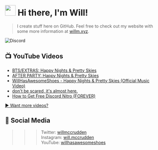 # <img src="https://media.giphy.com/media/hvRJCLFzcasrR4ia7z/giphy.gif" width="35px"> Hi there, I'm Will!
> I create stuff here on GitHub. Feel free to check out my website with some more information at [willm.xyz](https://willm.xyz).

![Discord](https://img.shields.io/discord/339188357253038092?color=7289DA&logo=discord&style=for-the-badge)

## 📺 YouTube Videos
<!-- YOUTUBE:START -->
- [BTS/EXTRAS: Happy Nights & Pretty Skies](https://www.youtube.com/watch?v=iPNHLWgIafc)
- [AFTER PARTY: Happy Nights & Pretty Skies](https://www.youtube.com/watch?v=RSCXppZN3LU)
- [WillHasAwesomeShoes - Happy Nights & Pretty Skies (Official Music Video)](https://www.youtube.com/watch?v=UBiapA_EJbY)
- [don't be scared, it's almost here.](https://www.youtube.com/watch?v=sL5aLiR3Em0)
- [How to Get Free Discord Nitro (FOREVER)](https://www.youtube.com/watch?v=GvaduM3Q6dU)
<!-- YOUTUBE:END -->

[▶ Want more videos?](https://yt.willm.xyz/videos)
## 👤 Social Media
>>> Twitter: [willmccrudden](https://twitter.com/willmccrudden) <br>
Instagram: [will.mccrudden](https://instagram.com/will.mccrudden) <br>
YouTube: [willhasawesomeshoes](https://yt.willm.xyz)
<!--![Stats](https://github-readme-stats.vercel.app/api/top-langs/?username=whasonyt&layout=compact&theme=dark)
<!--
**whasonyt/whasonyt** is a ✨ _special_ ✨ repository because its `README.md` (this file) appears on your GitHub profile.

Here are some ideas to get you started:

- 🔭 I’m currently working on ...
- 🌱 I’m currently learning ...
- 👯 I’m looking to collaborate on ...
- 🤔 I’m looking for help with ...
- 💬 Ask me about ...
- 📫 How to reach me: ...
- 😄 Pronouns: ...
- ⚡ Fun fact: ...
-->
